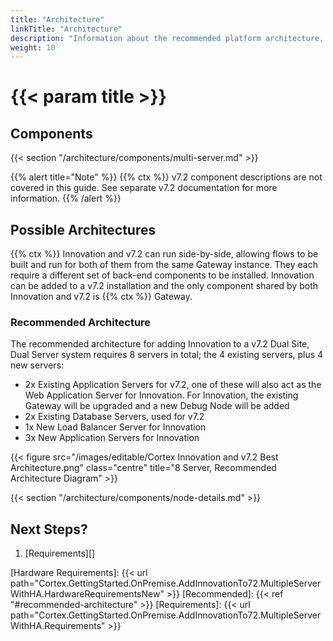 ```yaml
---
title: "Architecture"
linkTitle: "Architecture"
description: "Information about the recommended platform architecture, including component descriptions."
weight: 10
---
```


# {{< param title >}}

## Components

{{< section "/architecture/components/multi-server.md" >}}

{{% alert title="Note" %}}
{{% ctx %}} v7.2 component descriptions are not covered in this guide. See separate v7.2 documentation for more information.
{{% /alert %}}

## Possible Architectures

{{% ctx %}} Innovation and v7.2 can run side-by-side, allowing flows to be built and run for both of them from the same Gateway instance. They each require a different set of back-end components to be installed. Innovation can be added to a v7.2 installation and the only component shared by both Innovation and v7.2 is {{% ctx %}} Gateway.

### Recommended Architecture

The recommended architecture for adding Innovation to a v7.2 Dual Site, Dual Server system requires 8 servers in total; the 4 existing servers, plus 4 new servers:

* 2x Existing Application Servers for v7.2, one of these will also act as the Web Application Server for Innovation. For Innovation, the existing Gateway will be upgraded and a new Debug Node will be added
* 2x Existing Database Servers, used for v7.2
* 1x New Load Balancer Server for Innovation
* 3x New Application Servers for Innovation

{{< figure src="/images/editable/Cortex Innovation and v7.2 Best Architecture.png" class="centre" title="8 Server, Recommended Architecture Diagram" >}}

{{< section "/architecture/components/node-details.md" >}}

## Next Steps?

1. [Requirements][]

[Hardware Requirements]: {{< url path="Cortex.GettingStarted.OnPremise.AddInnovationTo72.MultipleServerWithHA.HardwareRequirementsNew" >}}
[Recommended]: {{< ref "#recommended-architecture" >}}
[Requirements]: {{< url path="Cortex.GettingStarted.OnPremise.AddInnovationTo72.MultipleServerWithHA.Requirements" >}}
